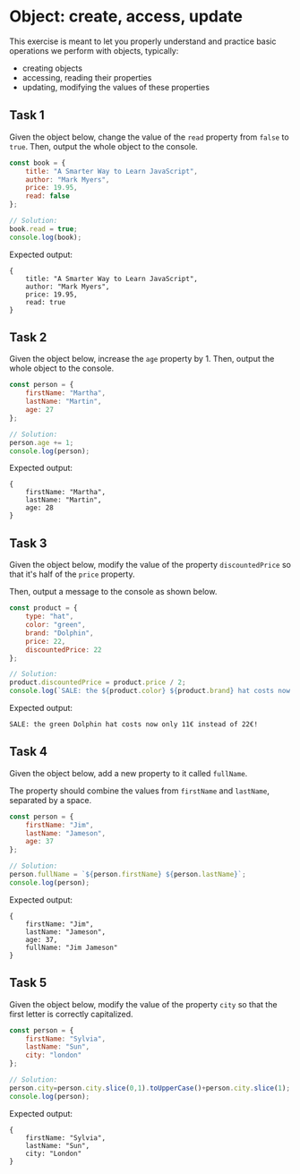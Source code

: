 # Object: create, access, update

This exercise is meant to let you properly understand and practice basic operations we perform with objects, typically:

- creating objects
- accessing, reading their properties
- updating, modifying the values of these properties

## Task 1

Given the object below, change the value of the `read` property from `false` to `true`. Then, output the whole object to the console.

```javascript
const book = {
    title: "A Smarter Way to Learn JavaScript",
    author: "Mark Myers",
    price: 19.95,
    read: false
};

// Solution:
book.read = true;
console.log(book);
```

Expected output:

```plaintext
{
    title: "A Smarter Way to Learn JavaScript",
    author: "Mark Myers",
    price: 19.95,
    read: true
}
```

## Task 2

Given the object below, increase the `age` property by 1. Then, output the whole object to the console.

```javascript
const person = {
    firstName: "Martha",
    lastName: "Martin",
    age: 27
};

// Solution:
person.age += 1;
console.log(person);
```

Expected output:

```plaintext
{
    firstName: "Martha",
    lastName: "Martin",
    age: 28
}
```

## Task 3

Given the object below, modify the value of the property `discountedPrice` so that it's half of the `price` property.

Then, output a message to the console as shown below.

```javascript
const product = {
    type: "hat",
    color: "green",
    brand: "Dolphin",
    price: 22,
    discountedPrice: 22
};

// Solution:
product.discountedPrice = product.price / 2;
console.log(`SALE: the ${product.color} ${product.brand} hat costs now only ${product.discountedPrice}€ instead of ${product.price}€!`);
```

Expected output:

```plaintext
SALE: the green Dolphin hat costs now only 11€ instead of 22€!
```

## Task 4

Given the object below, add a new property to it called `fullName`.

The property should combine the values from `firstName` and `lastName`, separated by a space.

```javascript
const person = {
    firstName: "Jim",
    lastName: "Jameson",
    age: 37
};

// Solution:
person.fullName = `${person.firstName} ${person.lastName}`;
console.log(person);
```

Expected output:

```plaintext
{
    firstName: "Jim",
    lastName: "Jameson",
    age: 37,
    fullName: "Jim Jameson"
}
```

## Task 5

Given the object below, modify the value of the property `city` so that the first letter is correctly capitalized.

```javascript
const person = {
    firstName: "Sylvia",
    lastName: "Sun",
    city: "london"
};

// Solution:
person.city=person.city.slice(0,1).toUpperCase()+person.city.slice(1);
console.log(person);

```

Expected output:

```plaintext
{
    firstName: "Sylvia",
    lastName: "Sun",
    city: "London"
}
```